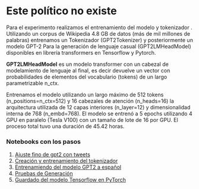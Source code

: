 # Este político no existe
Para el experimento realizamos el entrenamiento del modelo y tokenizador . Utilizando un corpus de Wikipedia 4.8 GB de datos (más de mil millones de palabras)  entrenamos un Tokenizador (GPT2Tokenizer) y posteriormente un modelo GPT-2 Para la generación de lenguaje casual (GPT2LMHeadModel) disponibles en librería transformers en  Tensorflow y Pytorch. 

**GPT2LMHeadModel** es un modelo transformer con un cabezal de modelamiento de lenguaje al final, es decir devuelve un vector con probabilidades de elementos del vocabulario (tokens) de un largo parametrizable n_ctx. 

Entrenamos el modelo utilizando un largo máximo de 512 tokens (n_positions=n_ctx=512) y 16 cabezales de atención (n_heads=16) la arquitectura utilizada de 12 capas interiores (n_layer=12) y dimensionalidad interna de 768 (n_embd=768). 
El modelo se entrenó a 5 epochs utilizando 4 GPU en paralelo (Tesla V100) con un tamaño de lote de 16 por GPU. El proceso total tuvo una duración de 45.42 horas.

### Notebooks con los pasos

1. [Ajuste fino de gpt2 con tweets](1-batch-dataset.ipynb)
1. [Creación y entrenamiento del tokenizador](2-batch-tokenise.ipynb)
1. [Entrenamiendo del modelo GPT2 a español](3-train-parallel-third.ipynb)
1. [Pruebas de Generación](4-test.ipynb)
1. [Guardado del modelo Tensorflow en PyTorch](5-save-pytorch-also.ipynb)